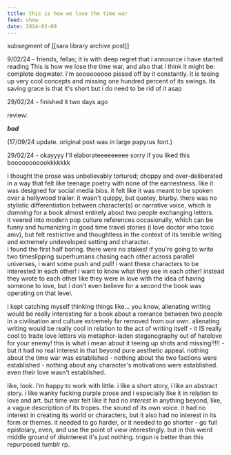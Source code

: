 ```yaml
---
title: this is how we lose the time war
feed: show
date: 2024-02-09
---
```

subsegment of [[sara library archive post]]

9/02/24 - friends, fellas; it is with deep regret that i announce i have started reading This is how we lose the time war, and also that i think it might be: complete dogwater. i'm sooooooooo pissed off by it constantly. it is teeing up very cool concepts and missing one hundred percent of its swings. its saving grace is that it's short but i do need to be rid of it asap

29/02/24 - 
finished it two days ago

review:

***bad***

(17/09/24 update. original post was in large papyrus font.)

29/02/24 - okayyyy I'll elaborateeeeeeeee sorry if you liked this booooooooookkkkkkk

i thought the prose was unbelievably tortured; choppy and over-deliberated in a way that felt like teenage poetry with none of the earnestness. like it was designed for social media bios. it felt like it was meant to be spoken over a hollywood trailer. it wasn't quippy, but quotey, blurby. there was no stylistic differentiation between character(s) or narrative voice, which is _damning_ for a book almost entirely about two people exchanging letters.  
it veered into modern pop culture references occasionally, which can be funny and humanizing in good time travel stories (i love doctor who toxic amv), but felt restrictive and thoughtless in the context of its terrible writing and extremely undeveloped setting and character.  
i found the first half boring. there were no stakes! if you're going to write two timeslipping superhumans chasing each other across parallel universes, i want some push and pull! i want these characters to be interested in each other! i want to know what they see in each other! instead they wrote to each other like they were in love with the idea of having someone to love, but i don't even believe for a second the book was operating on that level.

i kept catching myself thinking things like... you know, alienating writing would be really interesting for a book about a romance between two people in a civilisation and culture extremely far removed from our own. alienating writing would be really cool in relation to the act of writing itself - it IS really cool to trade love letters via metaphor-laden steganography out of hatelove for your enemy! this is what i mean about it teeing up shots and missing!!!!! - but it had no real interest in that beyond pure aesthetic appeal. nothing about the time war was established - nothing about the two factions were established - nothing about any character's motivations were established. even their love wasn't established.

like, look. i'm happy to work with little. i like a short story, i like an abstract story. i like wanky fucking purple prose and i especially like it in relation to love and art. but time war felt like it had no _interest_ in anything beyond, like, a vague description of its tropes. the sound of its own voice. it had no interest in creating its world or characters, but it also had no interest in its form or themes. it needed to go harder, or it needed to go shorter - go full epistolary, even, and use the point of view interestingly. but in this weird middle ground of disinterest it's just nothing. trigun is better than this repurposed tumblr rp.
